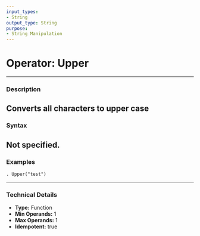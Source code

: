 ```yaml
---
input_types:
- String
output_type: String
purpose:
- String Manipulation
---
```

# Operator: Upper
---
### **Description**
Converts all characters to upper case
---
### **Syntax**
Not specified.
---
### **Examples**
```
. Upper("test")
```
---
### **Technical Details**
- **Type:** Function
- **Min Operands:** 1
- **Max Operands:** 1
- **Idempotent:** true